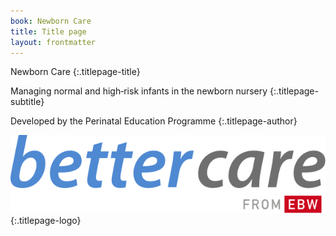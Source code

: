 ```yaml
---
book: Newborn Care
title: Title page
layout: frontmatter
---
```


Newborn Care
{:.titlepage-title}

Managing normal and high&#8209;risk infants in the newborn nursery
{:.titlepage-subtitle}

Developed by the Perinatal Education&nbsp;Programme
{:.titlepage-author}

![Bettercare logo](images/bettercare-logo.svg){:.titlepage-logo}

